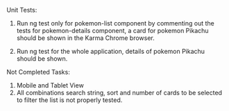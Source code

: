 Unit Tests:

1. Run ng test only for pokemon-list component by commenting out the tests for pokemon-details component, a card for pokemon Pikachu should be shown in the Karma Chrome browser.

2. Run ng test for the whole application, details of pokemon Pikachu should be shown.

Not Completed Tasks:

1. Mobile and Tablet View
2. All combinations search string, sort and number of cards to be selected to filter the list is not properly tested.
